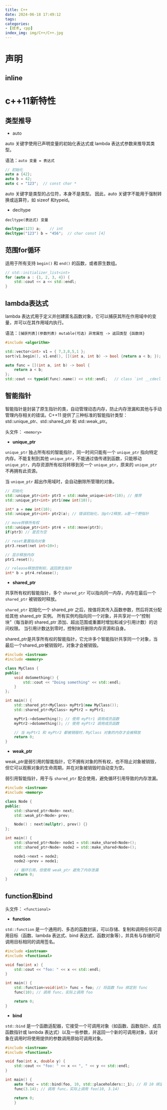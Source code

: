 ```yaml
---
title: C++
date: 2024-06-18 17:49:12
tags:
categories:
- [技术, cpp]
index_img: img/C++/C++.jpg
---
```




# 声明

## inline

# c++11新特性

## 类型推导

- auto

auto 关键字使用已声明变量的初始化表达式或 lambda 表达式参数来推导其类型。

语法：`auto 变量 = 表达式`

```c++
// 初始化
auto a {42};
auto b = 42;
auto c = "123";  // const char *
```

auto 关键字是类型的占位符，本身不是类型。 因此，auto 关键字不能用于强制转换或运算符，如 sizeof 和typeid。

- decltype

`decltype(表达式) 变量`

```c++
decltype(123) a;    // int
decltype("123") b = "456";  // char const [4]
```

## 范围for循环

适用于所有支持 `begin()` 和 `end()` 的函数，或者原生数组。

```c++
// std::initializer_list<int>
for (auto a : {1, 2, 3, 4}) {   
    std::cout << a << std::endl;
}
```

## lambda表达式

lambda 表达式用于定义并创建匿名函数对象，它可以捕获其所在作用域中的变量，并可以在其作用域内执行。

语法：`[捕获列表](参数列表) mutable(可选) 异常属性 -> 返回类型 {函数体}`

```c++
#include <algorithm>

std::vector<int> v1 = { 7,3,8,5,1 };
sort(v1.begin(), v1.end(), [](int a, int b) -> bool {return a < b; });

auto func = [](int a, int b) -> bool {
    return a < b;
};
std::cout << typeid(func).name() << std::endl;   // class `int __cdecl main(void)'::`2'::<lambda_1>
```

## 智能指针

智能指针是封装了原生指针的类，自动管理动态内存，防止内存泄漏和其他与手动管理内存相关的错误。C++11 提供了三种标准的智能指针类型：std::unique_ptr、std::shared_ptr 和 std::weak_ptr。

头文件： `<memory>`

- **unique_ptr**

`unique_ptr` 独占所有权的智能指针，同一时间只能有一个 `unique_ptr` 指向特定内存。不能复制到其他 `unique_ptr`，不能通过值传递到函数，只能移动 `unique_ptr`，内存资源所有权将转移到另一个 `unique_ptr`，原来的 `unique_ptr` 不再拥有此资源。 

当 `unique_ptr` 超出作用域时，会自动删除所管理的对象。

```cpp
// 初始化
std::unique_ptr<int> ptr3 = std::make_unique<int>(10); // 推荐
std::unique_ptr<int> ptr1(new int(10));

int* a = new int(10);
std::unique_ptr<int> ptr2(a); // 错误初始化，当ptr2释放，a是一个野指针

// move转移所有权
std::unique_ptr<int> ptr4 = std::move(ptr3);
if(ptr3) // 是否为空

// reset重置指向对象
ptr3.reset(net int<10>);

// 显示释放内存
ptr1.reset();

// release释放控制权，返回原生指针
int* b = ptr4.release();
```

- **shared_ptr**

共享所有权的智能指针，多个 `shared_ptr` 可以指向同一内存，内存在最后一个 `shared_ptr` 被销毁时释放。

`shared_ptr` 初始化一个 shared_ptr 之后，按值将其传入函数参数，然后将其分配给其他 shared_ptr 实例。 所有实例均指向同一个对象，并共享对一个“控制块”（每当新的 shared_ptr 添加、超出范围或重置时增加和减少引用计数）的访问权限。 当引用计数达到零时，控制块将删除内存资源和自身。

shared_ptr是共享所有权的智能指针，它允许多个智能指针共享同一个对象，当最后一个shared_ptr被销毁时，对象才会被销毁。

```cpp
#include <iostream>
#include <memory>

class MyClass {
public:
    void doSomething() {
        std::cout << "Doing something" << std::endl;
    }
};

int main() {
    std::shared_ptr<MyClass> myPtr1(new MyClass());
    std::shared_ptr<MyClass> myPtr2 = myPtr1;

    myPtr1->doSomething(); // 使用 myPtr1 调用成员函数
    myPtr2->doSomething(); // 使用 myPtr2 调用成员函数

    // 当 myPtr1 和 myPtr2 都被销毁时，MyClass 对象的内存才会被释放
    return 0;
}
```

- **weak_ptr**

weak_ptr是弱引用的智能指针，它不拥有对象的所有权，也不阻止对象被销毁，但它可以观察对象的生命周期，并在对象被销毁时自动变为空。

弱引用智能指针，用于与 `shared_ptr` 配合使用，避免循环引用导致的内存泄漏。

```cpp
#include <iostream>
#include <memory>

class Node {
public:
    std::shared_ptr<Node> next;
    std::weak_ptr<Node> prev;

    Node() : next(nullptr), prev() {}
};

int main() {
    std::shared_ptr<Node> node1 = std::make_shared<Node>();
    std::shared_ptr<Node> node2 = std::make_shared<Node>();

    node1->next = node2;
    node2->prev = node1;

    // 循环引用，但使用 weak_ptr 避免了内存泄漏
    return 0;
}
```

## function和bind

头文件： `<functional>`

- **function**

`std::function` 是一个通用的、多态的函数封装，可以存储、复制和调用任何可调用目标（函数、lambda 表达式、bind 表达式、函数对象等），并具有与存储的可调用目标相同的调用签名。

```cpp
#include <iostream>
#include <functional>

void foo(int x) {
    std::cout << "foo: " << x << std::endl;
}

int main() {
    std::function<void(int)> func = foo; // 将函数 foo 绑定到 func
    func(10); // 调用 func，实际上调用 foo

    return 0;
}
```

- **bind**

`std::bind` 是一个函数适配器，它接受一个可调用对象（如函数、函数指针、成员函数指针或 lambda 表达式）以及一些参数，并返回一个新的可调用对象，该对象在调用时将使用提供的参数调用原始可调用对象。

```cpp
#include <iostream>
#include <functional>

void foo(int x, double y) {
    std::cout << "foo: " << x << ", " << y << std::endl;
}

int main() {
    auto func = std::bind(foo, 10, std::placeholders::_1); // 将 10 绑定到第一个参数，将第二个参数作为占位符
    func(3.14); // 调用 func，实际上调用 foo(10, 3.14)

    return 0;
    }
```